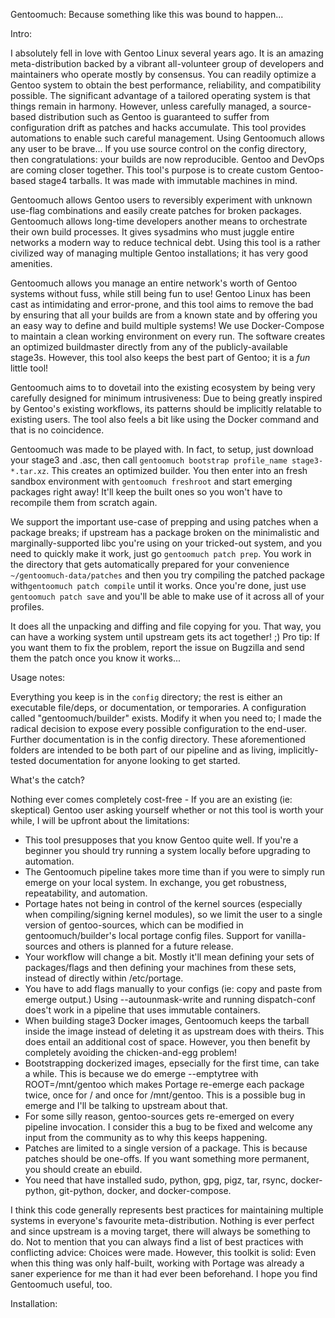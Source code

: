 Gentoomuch: Because something like this was bound to happen...

Intro:

I absolutely fell in love with Gentoo Linux several years ago. It is an amazing meta-distribution backed by a vibrant all-volunteer group of developers and maintainers who operate mostly by consensus. You can readily optimize a Gentoo system to obtain the best performance, reliability, and compatibility possible. The significant advantage of a tailored operating system is that things remain in harmony. However, unless carefully managed, a source-based distribution such as Gentoo is guaranteed to suffer from configuration drift as patches and hacks accumulate. This tool provides automations to enable such careful management. Using Gentoomuch allows any user to be brave... If you use source control on the config directory, then congratulations: your builds are now reproducible. Gentoo and DevOps are coming closer together. This tool's purpose is to create custom Gentoo-based stage4 tarballs. It was made with immutable machines in mind.

Gentoomuch allows Gentoo users to reversibly experiment with unknown use-flag combinations and easily create patches for broken packages. Gentoomuch allows long-time developers another means to orchestrate their own build processes. It gives sysadmins who must juggle entire networks a modern way to reduce technical debt. Using this tool is a rather civilized way of managing multiple Gentoo installations; it has very good amenities.

Gentoomuch allows you manage an entire network's worth of Gentoo systems without fuss, while still being fun to use! Gentoo Linux has been cast as intimidating and error-prone, and this tool aims to remove the bad by ensuring that all your builds are from a known state and by offering you an easy way to define and build multiple systems! We use Docker-Compose to maintain a clean working environment on every run. The software creates an optimized buildmaster directly from any of the publicly-available stage3s. However, this tool also keeps the best part of Gentoo; it is a <i>fun</i> little tool!

Gentoomuch aims to to dovetail into the existing ecosystem by being very carefully designed for minimum intrusiveness: Due to being greatly inspired by Gentoo's existing workflows, its patterns should be implicitly relatable to existing users. The tool also feels a bit like using the Docker command and that is no coincidence.

Gentoomuch was made to be played with. In fact, to setup, just download your stage3 and .asc, then call ``gentoomuch bootstrap profile_name stage3-*.tar.xz``. This creates an optimized builder. You then enter into an fresh sandbox environment with ``gentoomuch freshroot`` and start emerging packages right away! It'll keep the built ones so you won't have to recompile them from scratch again.

We support the important use-case of prepping and using patches when a package breaks; if upstream has a package broken on the minimalistic and marginally-supported libc you're using on your tricked-out system, and you need to quickly make it work, just go ``gentoomuch patch prep``.
You work in the directory that gets automatically prepared for your convenience ``~/gentoomuch-data/patches`` and then you try compiling the patched package with``gentoomuch patch compile`` until it works. Once you're done, just use ``gentoomuch patch save`` and you'll be able to make use of it across all of your profiles.

It does all the unpacking and diffing and file copying for you. That way, you can have a working system until upstream gets its act together! ;) Pro tip: If you want them to fix the problem, report the issue on Bugzilla and send them the patch once you know it works...

Usage notes:

Everything you keep is in the ``config`` directory; the rest is either an executable file/deps, or documentation, or temporaries. A configuration called "gentoomuch/builder" exists. Modify it when you need to; I made the radical decision to expose every possible configuration to the end-user.  
Further documentation is in the config directory. These aforementioned folders are intended to be both part of our pipeline and as living, implicitly-tested documentation for anyone looking to get started.

What's the catch?

Nothing ever comes completely cost-free - If you are an existing (ie: skeptical) Gentoo user asking yourself whether or not this tool is worth your while, I will be upfront about the limitations:

- This tool presupposes that you know Gentoo quite well. If you're a beginner you should try running a system locally before upgrading to automation.
- The Gentoomuch pipeline takes more time than if you were to simply run emerge on your local system. In exchange, you get robustness, repeatability, and automation.
- Portage hates not being in control of the kernel sources (especially when compiling/signing kernel modules), so we limit the user to a single version of gentoo-sources, which can be modified in gentoomuch/builder's local portage config files. Support for vanilla-sources and others is planned for a future release.
- Your workflow will change a bit. Mostly it'll mean defining your sets of packages/flags and then defining your machines from these sets, instead of directly within /etc/portage.
- You have to add flags manually to your configs (ie: copy and paste from emerge output.) Using --autounmask-write and running dispatch-conf does't work in a pipeline that uses immutable containers.
- When building stage3 Docker images, Gentoomuch keeps the tarball inside the image instead of deleting it as upstream does with theirs. This does entail an additional cost of space. However, you then benefit by completely avoiding the chicken-and-egg problem!
- Bootstrapping dockerized images, epsecially for the first time, can take a while. This is because we do emerge --emptytree with ROOT=/mnt/gentoo which makes Portage re-emerge each package twice, once for / and once for /mnt/gentoo. This is a possible bug in emerge and I'll be talking to upstream about that.
- For some silly reason, gentoo-sources gets re-emerged on every pipeline invocation. I consider this a bug to be fixed and welcome any input from the community as to why this keeps happening.
- Patches are limited to a single version of a package. This is because patches should be one-offs. If you want something more permanent, you should create an ebuild.
- You need that have installed sudo, python, gpg, pigz, tar, rsync, docker-python, git-python, docker, and docker-compose.

I think this code generally represents best practices for maintaining multiple systems in everyone's favourite meta-distribution. Nothing is ever perfect and since upstream is a moving target, there will always be something to do. Not to mention that you can always find a list of best practices with conflicting advice: Choices were made. However, this toolkit is solid: Even when this thing was only half-built, working with Portage was already a saner experience for me than it had ever been beforehand. I hope you find Gentoomuch useful, too.

Installation:

